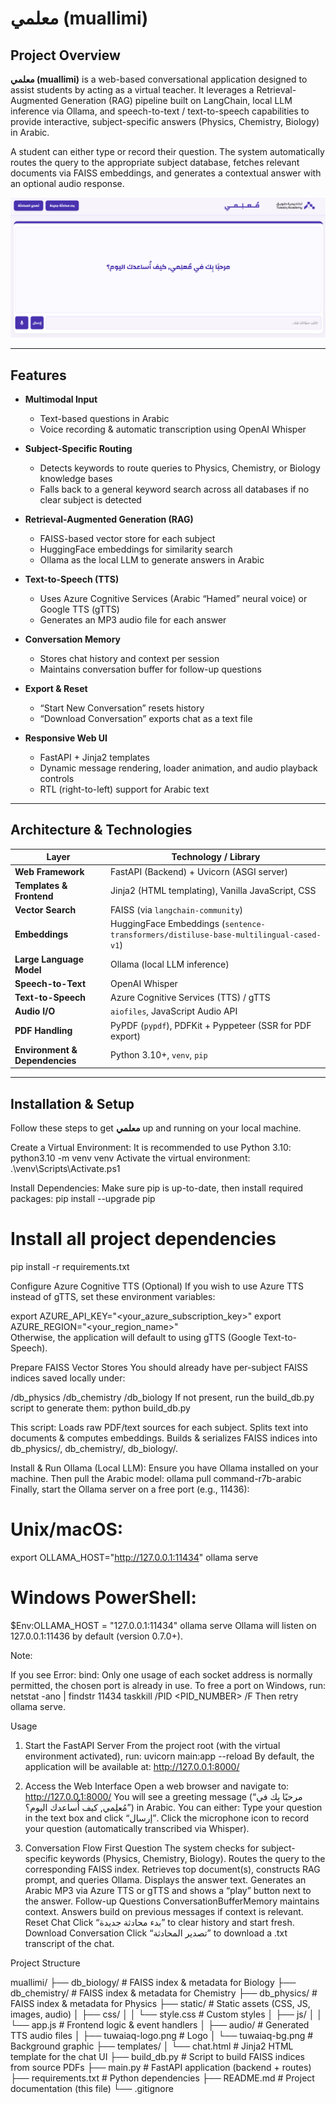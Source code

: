 
# معلمي (muallimi)

## Project Overview

**معلمي (muallimi)** is a web-based conversational application designed to assist students by acting as a virtual teacher. It leverages a Retrieval-Augmented Generation (RAG) pipeline built on LangChain, local LLM inference via Ollama, and speech-to-text / text-to-speech capabilities to provide interactive, subject-specific answers (Physics, Chemistry, Biology) in Arabic.  

A student can either type or record their question. The system automatically routes the query to the appropriate subject database, fetches relevant documents via FAISS embeddings, and generates a contextual answer with an optional audio response.


![معلمي Interface](static/muallimi_screenshot.png)

---

## Features

- **Multimodal Input**  
  - Text-based questions in Arabic  
  - Voice recording & automatic transcription using OpenAI Whisper  

- **Subject-Specific Routing**  
  - Detects keywords to route queries to Physics, Chemistry, or Biology knowledge bases  
  - Falls back to a general keyword search across all databases if no clear subject is detected  

- **Retrieval-Augmented Generation (RAG)**  
  - FAISS-based vector store for each subject  
  - HuggingFace embeddings for similarity search  
  - Ollama as the local LLM to generate answers in Arabic  

- **Text-to-Speech (TTS)**  
  - Uses Azure Cognitive Services (Arabic “Hamed” neural voice) or Google TTS (gTTS)  
  - Generates an MP3 audio file for each answer  

- **Conversation Memory**  
  - Stores chat history and context per session  
  - Maintains conversation buffer for follow-up questions  

- **Export & Reset**  
  - “Start New Conversation” resets history  
  - “Download Conversation” exports chat as a text file  

- **Responsive Web UI**  
  - FastAPI + Jinja2 templates  
  - Dynamic message rendering, loader animation, and audio playback controls  
  - RTL (right-to-left) support for Arabic text  

---

## Architecture & Technologies

| Layer                 | Technology / Library                            |
|-----------------------|--------------------------------------------------|
| **Web Framework**     | FastAPI (Backend) + Uvicorn (ASGI server)        |
| **Templates & Frontend** | Jinja2 (HTML templating), Vanilla JavaScript, CSS |
| **Vector Search**     | FAISS (via `langchain-community`)                |
| **Embeddings**        | HuggingFace Embeddings (`sentence-transformers/distiluse-base-multilingual-cased-v1`) |
| **Large Language Model** | Ollama (local LLM inference)                    |
| **Speech-to-Text**    | OpenAI Whisper                                   |
| **Text-to-Speech**    | Azure Cognitive Services (TTS) / gTTS            |
| **Audio I/O**         | `aiofiles`, JavaScript Audio API                 |
| **PDF Handling**      | PyPDF (`pypdf`), PDFKit + Pyppeteer (SSR for PDF export) |
| **Environment & Dependencies** | Python 3.10+, `venv`, `pip`                   |

---

## Installation & Setup

Follow these steps to get **معلمي** up and running on your local machine.

Create a Virtual Environment:
It is recommended to use Python 3.10:
python3.10 -m venv venv
Activate the virtual environment:
.\venv\Scripts\Activate.ps1

Install Dependencies:
Make sure pip is up-to-date, then install required packages:
pip install --upgrade pip

# Install all project dependencies
pip install -r requirements.txt

Configure Azure Cognitive TTS (Optional)
If you wish to use Azure TTS instead of gTTS, set these environment variables:

export AZURE_API_KEY="<your_azure_subscription_key>"
export AZURE_REGION="<your_region_name>"    
Otherwise, the application will default to using gTTS (Google Text-to-Speech).

Prepare FAISS Vector Stores
You should already have per-subject FAISS indices saved locally under:

/db_physics
/db_chemistry
/db_biology
If not present, run the build_db.py script to generate them:
python build_db.py

This script:
Loads raw PDF/text sources for each subject.
Splits text into documents & computes embeddings.
Builds & serializes FAISS indices into db_physics/, db_chemistry/, db_biology/.

Install & Run Ollama (Local LLM):
Ensure you have Ollama installed on your machine. Then pull the Arabic model:
ollama pull command-r7b-arabic
Finally, start the Ollama server on a free port (e.g., 11436):

# Unix/macOS:
export OLLAMA_HOST="http://127.0.0.1:11434"
ollama serve

# Windows PowerShell:
$Env:OLLAMA_HOST = "127.0.0.1:11434"
ollama serve
Ollama will listen on 127.0.0.1:11436 by default (version 0.7.0+).

Note:

If you see Error: bind: Only one usage of each socket address is normally permitted, the chosen port is already in use.
To free a port on Windows, run:
netstat -ano | findstr 11434
taskkill /PID <PID_NUMBER> /F
Then retry ollama serve.

Usage
1. Start the FastAPI Server
From the project root (with the virtual environment activated), run:
uvicorn main:app --reload
By default, the application will be available at:
http://127.0.0.1:8000/

2. Access the Web Interface
Open a web browser and navigate to:
http://127.0.0.1:8000/
You will see a greeting message (“مرحبًا بِك في مُعلِمي, كيف أُساعدك اليوم؟”) in Arabic.
You can either:
Type your question in the text box and click “إرسال”.
Click the microphone icon to record your question (automatically transcribed via Whisper).

3. Conversation Flow
First Question
The system checks for subject-specific keywords (Physics, Chemistry, Biology).
Routes the query to the corresponding FAISS index.
Retrieves top document(s), constructs RAG prompt, and queries Ollama.
Displays the answer text.
Generates an Arabic MP3 via Azure TTS or gTTS and shows a “play” button next to the answer.
Follow-up Questions
ConversationBufferMemory maintains context.
Answers build on previous messages if context is relevant.
Reset Chat
Click “بدء محادثة جديدة” to clear history and start fresh.
Download Conversation
Click “تصدير المحادثة” to download a .txt transcript of the chat.

Project Structure

muallimi/
├── db_biology/                   # FAISS index & metadata for Biology
├── db_chemistry/                 # FAISS index & metadata for Chemistry
├── db_physics/                   # FAISS index & metadata for Physics
├── static/                       # Static assets (CSS, JS, images, audio)
│   ├── css/
│   │   └── style.css             # Custom styles
│   ├── js/
│   │   └── app.js                # Frontend logic & event handlers
│   ├── audio/                    # Generated TTS audio files
│   ├── tuwaiaq-logo.png          # Logo
│   └── tuwaiaq-bg.png            # Background graphic
├── templates/
│   └── chat.html                 # Jinja2 HTML template for the chat UI
├── build_db.py                   # Script to build FAISS indices from source PDFs
├── main.py                       # FastAPI application (backend + routes)
├── requirements.txt              # Python dependencies
├── README.md                     # Project documentation (this file)
└── .gitignore


